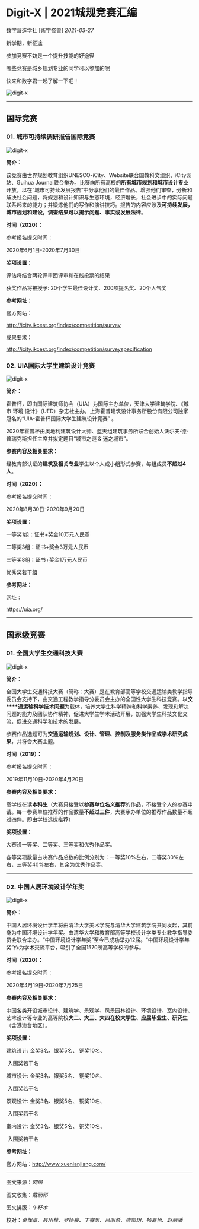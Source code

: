# Digit-X | 2021城规竞赛汇编

 数字营造学社 [術字怪兽] *2021-03-27*



新学期，新征途

参加竞赛不妨是一个提升技能的好途径

哪些竞赛是城乡规划专业的同学可以参加的呢

快来和数字君一起了解一下吧！





<img src="./imgs_/202002_202108/2021-08-20-10-46-44.png" height="auto" width="auto"  title="digit-x" />


------



## 国际竞赛



### **01.** **城市可持续调研报告国际竞赛**

<img src="./imgs_/202002_202108/2021-08-20-10-46-57.png" height="auto" width="auto"  title="digit-x" />

**简介：**

该竞赛由世界规划教育组织UNESCO-iCity、Website联合国教科文组织、iCity网站、Guihua Journal联合举办。比赛向所有高校的**所有城市规划和城市设计专业**开放，以在“城市可持续发展报告”中分享他们的最佳作品。增强他们审查，分析和解决社会问题，将规划和设计知识与生态环境，经济增长，社会进步中的实际问题联系起来的能力；并锻炼他们的写作和演讲技巧。报告的内容应涉及**可持续发展，城市规划和建设，调查结果可以揭示问题、事实或发展法律**。

**时间（2020）**：

参考报名提交时间：

2020年6月1日-2020年7月30日

**奖项设置**：

评估将结合两轮评审团评审和在线投票的结果

获奖作品将被授予: 20个学生最佳设计奖、200项提名奖、20个人气奖

**参考网址：**

官方网站：

http://icity.ikcest.org/index/competition/survey

成果要求：

http://icity.ikcest.org/index/competition/surveyspecification



### **02.** **UIA国际大学生建筑设计竞赛**



<img src="./imgs_/202002_202108/iiii.png" height="auto" width="auto"  title="digit-x" />



**简介：**

霍普杯，即由国际建筑师协会（UIA）为国际主办单位，天津大学建筑学院、《城市·环境·设计》（UED）杂志社主办，上海霍普建筑设计事务所股份有限公司独家冠名的“UIA-霍普杯国际大学生建筑设计竞赛” 。

2020年霍普杯由奥地利建筑设计大师、蓝天组建筑事务所联合创始人沃尔夫·德·普瑞克斯担任主席并拟定题目“城市之谜 & 迷之城市”。

**参赛内容及相关要求：**

经教育部认证的**建筑及相关专业**学生以个人或小组形式参赛，每组成员**不超过4人**。

**时间（2020）：**

参考报名提交时间：

2020年8月30日-2020年9月20日

**奖项设置：**

一等奖1组：证书+奖金10万元人民币

二等奖3组：证书+奖金3万元人民币

三等奖8组：证书+奖金1万元人民币

优秀奖若干组

**参考网址：**

网址：

https://uia.org/



------

## 国家级竞赛



### **01.** **全国大学生交通科技大赛**

<img src="./imgs_/202002_202108/2021-08-20-10-47-20.png" height="auto" width="auto"  title="digit-x" />

**简介**：

全国大学生交通科技大赛（简称：大赛）是在教育部高等学校交通运输类教学指导委员会支持下，由交通工程教学指导分委员会主办的全国性大学生科技竞赛。以**交****通运输科学技术问题**为载体，培养大学生科学精神和科学素养、发现和解决问题的能力及团队协作精神，促进大学生学术活动开展，加强大学生科技文化交流，促进交通科学和技术的发展。

参赛作品选题可为**交通运输规划、设计、管理、控制及服务类作品或学术研究成果**，并符合大赛主题。

**时间（2019）：**

参考报名提交时间：

2019年11月10日-2020年4月20日

**参赛内容及相关要求：**

高学校在读**本科生**（大赛只接受以**参赛单位名义推荐**的作品，不接受个人的参赛申请。每一参赛单位推荐的作品数量**不超过三件**，大赛承办单位的推荐作品数量不超过四件。即由学校选拔推荐）

**奖项设置：**

大赛设一等奖、二等奖、三等奖和优秀作品奖。

各等奖项数量占决赛作品总数的比例分别为：一等奖10%左右，二等奖30%左右，三等奖40%左右，其余为优秀作品奖。

-----



### **02.** **中国人居环境设计学年奖**

<img src="./imgs_/202002_202108/2021-08-20-10-47-30.png" height="auto" width="auto"  title="digit-x" />


**简介：**

中国人居环境设计学年将由清华大学美术学院与清华大学建筑学院共同发起，其前身为中国环境设计学年奖。由清华大学和教育部高等学校设计学类专业教学指导委员会联合举办。“中国环境设计学年奖”至今已成功举办12届。“中国环境设计学年奖”作为学术交流平台，吸引了全国1570所高等学校的参与。

**时间（2020）：**

参考报名提交时间：

2020年4月19日-2020年7月25日

**参赛内容及相关要求：**

中国各类开设城市设计、建筑学、景观学、风景园林设计、环境设计、室内设计、艺术设计等专业的高等院校**大二、大三、大四在校大学生、应届毕业生、研究生**（含港澳台地区）。

**奖项设置：**

建筑设计: 金奖3名、银奖5名、 铜奖10名、

​                入围奖若干名

城市设计: 金奖3名、银奖5名、 铜奖10名、

​                入围奖若干名

景观设计: 金奖3名、银奖5名、 铜奖10名、

​                入围奖若干名

室内设计: 金奖3名、银奖5名、 铜奖10名、

​               入围奖若干名

**参考网址：**

官方网站：http://www.xuenianjiang.com/



-------



图文来源：*网络*

图文收集：*戴礽祁*

图文排版：*牛籽木*

校对：*金恽卓、聂川林、罗杨豪、丁睿思、吕昭希、唐凯玥、畅嘉怡、赵丽璠*

